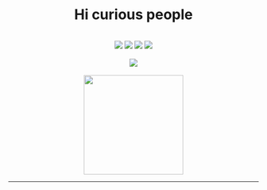 <h1 align="center">Hi curious people</h1>

</br>

<div align="center">
<!-- Most Used Language -->
  <!-- <img src="https://github-readme-stats.vercel.app/api/top-langs/?username=activeagle&theme=tokyonight&hide_border=true&include_all_commits=false&count_private=false&layout=compact"/> </br> </br> </br> -->
<!-- Linux -->
  <img src="https://img.shields.io/badge/Linux-FCC624?style=flat&logo=linux&logoColor=black"/> 
<!-- Python -->
  <img src="https://img.shields.io/badge/python-3670A0?style=flat&logo=python&logoColor=ffdd54"/>
<!-- JavaScript -->
  <img src="https://img.shields.io/badge/javascript-%23323330.svg?style=flat&logo=javascript&logoColor=%23F7DF1E"/> 
<!-- Notion -->
  <img src="https://img.shields.io/badge/Notion-%23000000.svg?style=flat&logo=notion&logoColor=white"/> 
</div>

<!-- </br>  -->

</br>

<div align="center">

<!-- Streak -->
 <!-- <img src="https://github-readme-streak-stats.herokuapp.com/?user=activeagle&theme=tokyonight&hide_border=true"/> -->
  
 <!-- <img src="https://github-readme-streak-stats.herokuapp.com/?user=activeagle&theme=tokyonight&hide_border=true"/> -->


<!-- github stat -->
  <!-- <img src="https://github-readme-stats.vercel.app/api?username=activeagle&theme=tokyonight&hide_border=true&include_all_commits=false&count_private=false"/> -->
<!-- </div> -->

<!-- </br> -->

<!-- Quotes -->
<div align="center">
  <img src="https://quotes-github-readme.vercel.app/api?type=vetical&theme=tokyonight"/>
<div/>

</br>

<!-- Memes -->
<div align="center">
  <img src='https://randommeme-five.vercel.app/' style="height: 200px;"/> </br>
</div>

---
<!-- [![](https://visitcount.itsvg.in/api?id=activeagle&icon=1&color=1)](https://visitcount.itsvg.in) -->

<!-- Proudly created with GPRM ( https://gprm.itsvg.in ) -->


